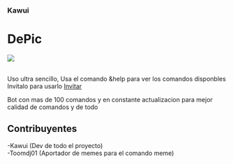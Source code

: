 ### Kawui

# DePic

![](https://cdn.discordapp.com/attachments/763804175510929469/813806894266974218/DePic_2.png)

<br>
Uso ultra sencillo, Usa el comando &help para ver los comandos disponbles
Invitalo para usarlo <a href="https://discord.com/api/oauth2/authorize?client_id=763582048995639296&permissions=8&scope=bot"> Invitar</a>

Bot con mas de 100 comandos y en constante actualizacion para mejor calidad de comandos y de todo

## Contribuyentes

-Kawui (Dev de todo el proyecto)
<br>
-Toomdj01 (Aportador de memes para el comando meme)
